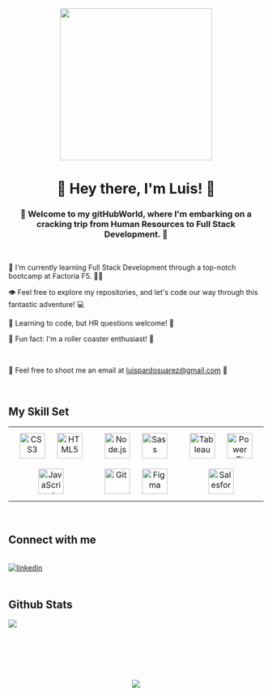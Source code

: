 <div align="center">
<img src="https://media1.giphy.com/media/xUA7aWaMCXGMP7Ed8c/giphy.gif?cid=ecf05e47fmjw4ou0q3wwlhvcjxwfoll6u3c9wdgymvtmaozp&ep=v1_gifs_related&rid=giphy.gif&ct=g" align="center" height="" width="300" />
</div>  
  

# <div align="center">🧿 Hey there, I'm Luis! 🧿</div>  
  

### <div align="center"> 👋 Welcome to my gitHubWorld, where I'm embarking on a cracking trip from Human Resources to Full Stack Development. 🚀 </div>  

<br>

🌱 I'm currently learning Full Stack Development through a top-notch bootcamp at Factoria F5. 👨‍🎓  
  

👁️ Feel free to explore my repositories, and let's code our way through this fantastic adventure! 💻  
  

🧐 Learning to code, but HR questions welcome! 🤝  
  

🎢 Fun fact: I'm a roller coaster enthusiast! 🎡  
  
<br>

📧 Feel free to shoot me an email at [luispardosuarez@gmail.com](mailto:luispardosuarez@gmail.com) 📮  
  

<br/>  


## My Skill Set  
<table><tr><td valign="top" width="33%">

<div align="center">  
<a href="https://www.w3schools.com/css/" target="_blank"><img style="margin: 10px" src="https://profilinator.rishav.dev/skills-assets/css3-original-wordmark.svg" alt="CSS3" height="50" /></a>  
<a href="https://en.wikipedia.org/wiki/HTML5" target="_blank"><img style="margin: 10px" src="https://profilinator.rishav.dev/skills-assets/html5-original-wordmark.svg" alt="HTML5" height="50" /></a>  
<a href="https://www.javascript.com/" target="_blank"><img style="margin: 10px" src="https://profilinator.rishav.dev/skills-assets/javascript-original.svg" alt="JavaScript" height="50" /></a>  
</div>

</td><td valign="top" width="33%">

<div align="center">  
<a href="https://nodejs.org/" target="_blank"><img style="margin: 10px" src="https://profilinator.rishav.dev/skills-assets/nodejs-original-wordmark.svg" alt="Node.js" height="50" /></a>  
<a href="https://sass-lang.com/" target="_blank"><img style="margin: 10px" src="https://profilinator.rishav.dev/skills-assets/sass-original.svg" alt="Sass" height="50" /></a>  
<a href="https://github.com/" target="_blank"><img style="margin: 10px" src="https://profilinator.rishav.dev/skills-assets/git-scm-icon.svg" alt="Git" height="50" /></a>  
<a href="https://www.figma.com/" target="_blank"><img style="margin: 10px" src="https://profilinator.rishav.dev/skills-assets/figma-icon.svg" alt="Figma" height="50" /></a>  
</div>

</td><td valign="top" width="33%">

<div align="center">  
<a href="https://www.tableau.com/" target="_blank"><img style="margin: 10px" src="https://profilinator.rishav.dev/skills-assets/tableau.svg" alt="Tableau" height="50" /></a>  
<a href="https://powerbi.microsoft.com/en-us/" target="_blank"><img style="margin: 10px" src="https://profilinator.rishav.dev/skills-assets/powerbi.png" alt="Power Bi" height="50" /></a>  
<a href="https://www.salesforce.com/in/" target="_blank"><img style="margin: 10px" src="https://profilinator.rishav.dev/skills-assets/salesforce.png" alt="Salesforce" height="50" /></a>  
</div>

</td></tr></table>  

<br/>  


## Connect with me  

<br>
<a href="https://linkedin.com/in/luispardosuarez/" target="_blank">
<img src=https://img.shields.io/badge/linkedin-%231E77B5.svg?&style=for-the-badge&logo=linkedin&logoColor=white alt=linkedin style="margin-bottom: 5px;" />
</a>  
  

<br/>  

<br>

## Github Stats  
<img src="https://github-readme-stats.vercel.app/api/top-langs/?username=luispardosuarez&hide_border=true&layout=compact" align="left" />  

<br/>  

<br>
<br>
<br>  
<br>
<br>
<br>  

<div align="center">
<img src="https://komarev.com/ghpvc/?username=luispardosuarez&&style=flat-square" align="center" />
</div>
  
<br/>  
